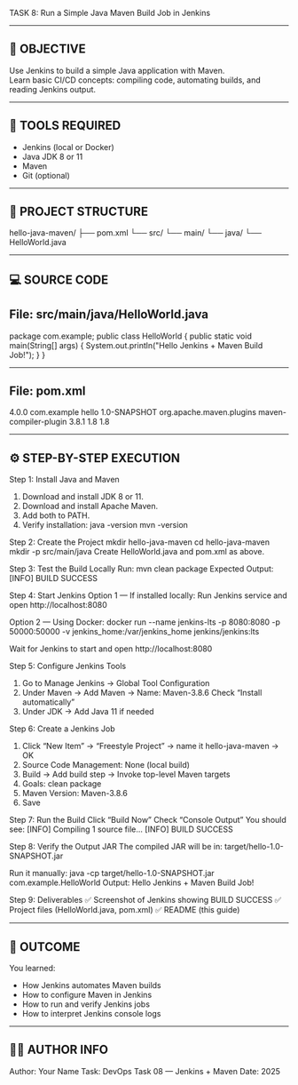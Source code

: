 TASK 8: Run a Simple Java Maven Build Job in Jenkins

------------------------------------------------------------
🎯 OBJECTIVE
------------------------------------------------------------
Use Jenkins to build a simple Java application with Maven.  
Learn basic CI/CD concepts: compiling code, automating builds, and reading Jenkins output.

------------------------------------------------------------
🧰 TOOLS REQUIRED
------------------------------------------------------------
- Jenkins (local or Docker)
- Java JDK 8 or 11
- Maven
- Git (optional)

------------------------------------------------------------
📁 PROJECT STRUCTURE
------------------------------------------------------------
hello-java-maven/
 ├── pom.xml
 └── src/
     └── main/
         └── java/
             └── HelloWorld.java

------------------------------------------------------------
💻 SOURCE CODE
------------------------------------------------------------
File: src/main/java/HelloWorld.java
------------------------------------------------------------
package com.example;
public class HelloWorld {
    public static void main(String[] args) {
        System.out.println("Hello Jenkins + Maven Build Job!");
    }
}

------------------------------------------------------------
File: pom.xml
------------------------------------------------------------
<?xml version="1.0" encoding="UTF-8"?>
<project xmlns="http://maven.apache.org/POM/4.0.0"
         xmlns:xsi="http://www.w3.org/2001/XMLSchema-instance"
         xsi:schemaLocation="http://maven.apache.org/POM/4.0.0 
                             http://maven.apache.org/xsd/maven-4.0.0.xsd">
    <modelVersion>4.0.0</modelVersion>
    <groupId>com.example</groupId>
    <artifactId>hello</artifactId>
    <version>1.0-SNAPSHOT</version>
    <build>
        <plugins>
            <plugin>
                <groupId>org.apache.maven.plugins</groupId>
                <artifactId>maven-compiler-plugin</artifactId>
                <version>3.8.1</version>
                <configuration>
                    <source>1.8</source>
                    <target>1.8</target>
                </configuration>
            </plugin>
        </plugins>
    </build>
</project>

------------------------------------------------------------
⚙️ STEP-BY-STEP EXECUTION
------------------------------------------------------------

Step 1: Install Java and Maven
1. Download and install JDK 8 or 11.
2. Download and install Apache Maven.
3. Add both to PATH.
4. Verify installation:
   java -version
   mvn -version

Step 2: Create the Project
mkdir hello-java-maven
cd hello-java-maven
mkdir -p src/main/java
Create HelloWorld.java and pom.xml as above.

Step 3: Test the Build Locally
Run:
mvn clean package
Expected Output:
[INFO] BUILD SUCCESS

Step 4: Start Jenkins
Option 1 — If installed locally:
Run Jenkins service and open http://localhost:8080

Option 2 — Using Docker:
docker run --name jenkins-lts -p 8080:8080 -p 50000:50000 -v jenkins_home:/var/jenkins_home jenkins/jenkins:lts

Wait for Jenkins to start and open http://localhost:8080

Step 5: Configure Jenkins Tools
1. Go to Manage Jenkins → Global Tool Configuration
2. Under Maven → Add Maven → Name: Maven-3.8.6
   Check “Install automatically”
3. Under JDK → Add Java 11 if needed

Step 6: Create a Jenkins Job
1. Click “New Item” → “Freestyle Project” → name it hello-java-maven → OK
2. Source Code Management: None (local build)
3. Build → Add build step → Invoke top-level Maven targets
4. Goals: clean package
5. Maven Version: Maven-3.8.6
6. Save

Step 7: Run the Build
Click “Build Now”
Check “Console Output”
You should see:
[INFO] Compiling 1 source file...
[INFO] BUILD SUCCESS

Step 8: Verify the Output JAR
The compiled JAR will be in:
target/hello-1.0-SNAPSHOT.jar

Run it manually:
java -cp target/hello-1.0-SNAPSHOT.jar com.example.HelloWorld
Output:
Hello Jenkins + Maven Build Job!

Step 9: Deliverables
✅ Screenshot of Jenkins showing BUILD SUCCESS
✅ Project files (HelloWorld.java, pom.xml)
✅ README (this guide)

------------------------------------------------------------
📘 OUTCOME
------------------------------------------------------------
You learned:
- How Jenkins automates Maven builds
- How to configure Maven in Jenkins
- How to run and verify Jenkins jobs
- How to interpret Jenkins console logs

------------------------------------------------------------
👨‍💻 AUTHOR INFO
------------------------------------------------------------
Author: Your Name
Task: DevOps Task 08 — Jenkins + Maven
Date: 2025
